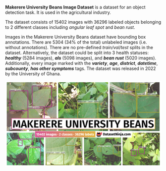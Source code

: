 **Makerere University Beans Image Dataset** is a dataset for an object detection task. It is used in the agricultural industry. 

The dataset consists of 15402 images with 36296 labeled objects belonging to 2 different classes including *angular leaf spot* and *bean rust*.

Images in the Makerere University Beans dataset have bounding box annotations. There are 5304 (34% of the total) unlabeled images (i.e. without annotations). There are no pre-defined <i>train/val/test</i> splits in the dataset. Alternatively, the dataset could be split into 3 health statuses: ***healthy*** (5284 images), ***als*** (5098 images), and ***bean rust*** (5020 images). Additionally, every image marked with the ***variety***, ***age***, ***district***, ***datetime***, ***subcounty***, ***has other symptoms*** tags. The dataset was released in 2022 by the University of Ghana.

<img src="https://github.com/dataset-ninja/makerere-university-beans/raw/main/visualizations/poster.png">
